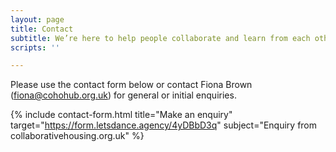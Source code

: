 ```yaml
---
layout: page
title: Contact
subtitle: We’re here to help people collaborate and learn from each other
scripts: ''

---
```

Please use the contact form below or contact Fiona Brown ([fiona@cohohub.org.uk]()) for general or initial enquiries.

{% include contact-form.html title="Make an enquiry" target="https://form.letsdance.agency/4yDBbD3q" subject="Enquiry from collaborativehousing.org.uk" %}